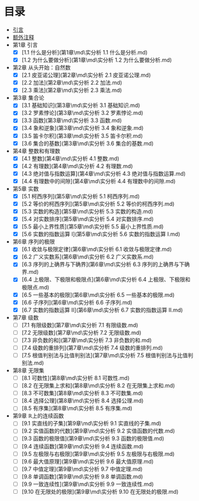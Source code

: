 # 目录

* [引言](README.md)
* [额外注释](额外注释\md\额外注释.md)
* 第1章   引言
  * [x] [1.1 什么是分析](第1章\md\实分析 1.1 什么是分析.md)
  * [x] [1.2 为什么要做分析](第1章\md\实分析 1.2 为什么要做分析.md)
* 第2章   从头开始：自然数
  * [x] [2.1 皮亚诺公理](第2章\md\实分析 2.1 皮亚诺公理.md)
  * [x] [2.2 加法](第2章\md\实分析 2.2 加法.md)
  * [x] [2.3 乘法](第2章\md\实分析 2.3 乘法.md)
* 第3章   集合论
  * [x] [3.1 基础知识](第3章\md\实分析 3.1 基础知识.md)
  * [x] [3.2 罗素悖论](第3章\md\实分析 3.2 罗素悖论.md)
  * [x] [3.3 函数](第3章\md\实分析 3.3 函数.md)
  * [x] [3.4 象和逆象](第3章\md\实分析 3.4 象和逆象.md)
  * [x] [3.5 笛卡尔积](第3章\md\实分析 3.5 笛卡尔积.md)
  * [x] [3.6 集合的基数](第3章\md\实分析 3.6 集合的基数.md)
* 第4章   整数和有理数
  * [x] [4.1 整数](第4章\md\实分析 4.1 整数.md)
  * [x] [4.2 有理数](第4章\md\实分析 4.2 有理数.md)
  * [x] [4.3 绝对值与指数运算](第4章\md\实分析 4.3 绝对值与指数运算.md)
  * [x] [4.4 有理数中的间隙](第4章\md\实分析 4.4 有理数中的间隙.md)
* 第5章   实数
  * [x] [5.1 柯西序列](第5章\md\实分析 5.1 柯西序列.md)
  * [x] [5.2 等价的柯西序列](第5章\md\实分析 5.2 等价的柯西序列.md)
  * [x] [5.3 实数的构造](第5章\md\实分析 5.3 实数的构造.md)
  * [x] [5.4 对实数排序](第5章\md\实分析 5.4 对实数排序.md)
  * [x] [5.5 最小上界性质](第5章\md\实分析 5.5 最小上界性质.md)
  * [x] [5.6 实数的指数运算 I](第5章\md\实分析 5.6 实数的指数运算 I.md)
* 第6章   序列的极限
  * [x] [6.1 收敛与极限定律](第6章\md\实分析 6.1 收敛与极限定律.md)
  * [x] [6.2 广义实数系](第6章\md\实分析 6.2 广义实数系.md)
  * [x] [6.3 序列的上确界与下确界](第6章\md\实分析 6.3 序列的上确界与下确界.md)
  * [x] [6.4 上极限、下极限和极限点](第6章\md\实分析 6.4 上极限、下极限和极限点.md)
  * [x] [6.5 一些基本的极限](第6章\md\实分析 6.5 一些基本的极限.md)
  * [x] [6.6 子序列](第6章\md\实分析 6.6 子序列.md)
  * [x] [6.7 实数的指数运算 II](第6章\md\实分析 6.7 实数的指数运算 II.md)
* 第7章   级数
  * [ ] [7.1 有限级数](第7章\md\实分析 7.1 有限级数.md)
  * [ ] [7.2 无限级数](第7章\md\实分析 7.2 无限级数.md)
  * [ ] [7.3 非负数的和](第7章\md\实分析 7.3 非负数的和.md)
  * [ ] [7.4 级数的重排列](第7章\md\实分析 7.4 级数的重排列.md)
  * [ ] [7.5 根值判别法与比值判别法](第7章\md\实分析 7.5 根值判别法与比值判别法.md)
* 第8章   无限集
  * [ ] [8.1 可数性](第8章\md\实分析 8.1 可数性.md)
  * [ ] [8.2 在无限集上求和](第8章\md\实分析 8.2 在无限集上求和.md)
  * [ ] [8.3 不可数集](第8章\md\实分析 8.3 不可数集.md)
  * [ ] [8.4 选择公理](第8章\md\实分析 8.4 选择公理.md)
  * [ ] [8.5 有序集](第8章\md\实分析 8.5 有序集.md)
* 第9章   $\mathbb R$上的连续函数
  * [ ] [9.1 实直线的子集](第9章\md\实分析 9.1 实直线的子集.md)
  * [ ] [9.2 实值函数的代数](第9章\md\实分析 9.2 实值函数的代数.md)
  * [ ] [9.3 函数的极限值](第9章\md\实分析 9.3 函数的极限值.md)
  * [ ] [9.4 连续函数](第9章\md\实分析 9.4 连续函数.md)
  * [ ] [9.5 左极限与右极限](第9章\md\实分析 9.5 左极限与右极限.md)
  * [ ] [9.6 最大值原理](第9章\md\实分析 9.6 最大值原理.md)
  * [ ] [9.7 中值定理](第9章\md\实分析 9.7 中值定理.md)
  * [ ] [9.8 单调函数](第9章\md\实分析 9.8 单调函数.md)
  * [ ] [9.9 一致连续性](第9章\md\实分析 9.9 一致连续性.md)
  * [ ] [9.10 在无限处的极限](第9章\md\实分析 9.10 在无限处的极限.md)